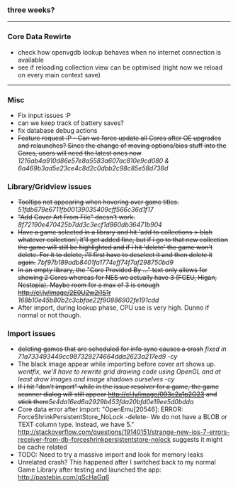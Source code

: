 ### three weeks?

***

### Core Data Rewirte
- check how openvgdb lookup behaves when no internet connection is available
- see if reloading collection view can be optimised (right now we reload on every main context save)

***

### Misc
- Fix input issues :P
- can we keep track of battery saves?
- fix database debug actions
- ~~Feature request :P - Can we force update all Cores after OE upgrades and relaunches? Since the change of moving options/bios stuff into the Cores, users will need the latest ones now~~ _1216ab4a910d86e57e8a5583a607ac810e9cd080 & 6a469b3ad5e23ce4c8d2c0dbb2c98c85e58d738d_

### Library/Gridview issues
- ~~Tooltips not appearing when hovering over game titles.~~ _51fdb679e6711fb00139035409cff566c36d1f17_
- ~~"Add Cover Art From File" doesn't work.~~ _8f72190e470425b7dd3c3ecf1d860db36471b904_ 
- ~~Have a game selected in a library and hit 'add to collections > blah whatever collection', it'll get added fine, but if i go to that new collection the game will still be highlighted and if i hit 'delete' the game won't delete. For it to delete, i'll first have to deselect it and then delete it again.~~ _7bf97b189adb8401fa1774eff74f7af298750bd9_
- ~~In an empty library, the "Core Provided By ..." text only allows for showing 2 Cores whereas for NES we actually have 3 (FCEU, Higan, Nestopia). Maybe room for a max of 3 is enough http://cl.ly/image/2E0U2w2i1S1r~~ _168b10e45b80b2c3cbfae22f90886902fe191cdd_
- After import, during lookup phase, CPU use is very high. Dunno if normal or not though.

### Import issues
- ~~deleting games that are scheduled for info sync causes a crash~~ _fixed in 71a733493449cc987329274664dda2623a217ed9 -cy_
- The black image appear while importing before cover art shows up. 
        _wontfix, we'll have to rewrite grid drawing code using OpenGL and at least draw images and image shadows ourselves -cy_
- ~~If i hit "don't import" while in the issue resolver for a game, the game scanner dialog will still appear http://cl.ly/image/093e2a1p2O23 and stick there~~_5e4da16ed6a2929b453fda20bfd0e19ee5d0bdda_
- Core data error after import: "OpenEmu[20546]: ERROR: ForceShrinkPersistentStore_NoLock -delete- We do not have a BLOB or TEXT column type.  Instead, we have 5." http://stackoverflow.com/questions/19140151/strange-new-ios-7-errors-receiver-from-db-forceshrinkpersistentstore-nolock suggests it might be cache related
- TODO: Need to try a massive import and look for memory leaks
- Unrelated crash? This happened after I switched back to my normal Game Library after testing and launched the app: http://pastebin.com/qScHaGq6